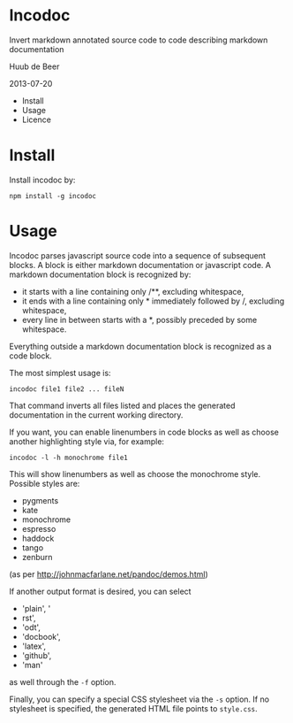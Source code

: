 Incodoc
=======

Invert markdown annotated source code to code describing markdown documentation

Huub de Beer 

2013-07-20

-   Install
-   Usage
-   Licence

Install
=======

Install incodoc by:

~~~~ {.bash}
npm install -g incodoc
~~~~

Usage
=====

Incodoc parses javascript source code into a sequence of subsequent blocks. A block is
either markdown documentation or javascript code. A markdown documentation
block is recognized by:

-   it starts with a line containing only /\*\*, excluding whitespace,
-   it ends with a line containing only \* immediately followed by /, excluding
    whitespace,
-   every line in between starts with a \*, possibly preceded by some whitespace.
    
Everything outside a markdown documentation block is recognized as a code
block.

The most simplest usage is:

~~~~ {.bash}
incodoc file1 file2 ... fileN
~~~~

That command inverts all files listed and places the generated documentation in the current working directory.

If you want, you can enable linenumbers in code blocks as well as choose another highlighting style via, for example:

~~~~ {.bash}
incodoc -l -h monochrome file1
~~~~

This will show linenumbers as well as choose the monochrome style. Possible styles are:

-   pygments
-   kate
-   monochrome
-   espresso
-   haddock
-   tango
-   zenburn

(as per http://johnmacfarlane.net/pandoc/demos.html)

If another output format is desired, you can select

-   'plain', '
-   rst',
-   'odt',
-   'docbook',
-   'latex',
-   'github',
-   'man'

as well through the `-f` option.

Finally, you can specify a special CSS stylesheet via the `-s` option. If no stylesheet is specified, the generated HTML file points to `style.css`.


